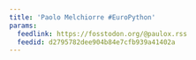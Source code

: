 ```yaml
---
title: 'Paolo Melchiorre #EuroPython'
params:
  feedlink: https://fosstodon.org/@paulox.rss
  feedid: d2795782dee904b84e7cfb939a41402a
---
```


